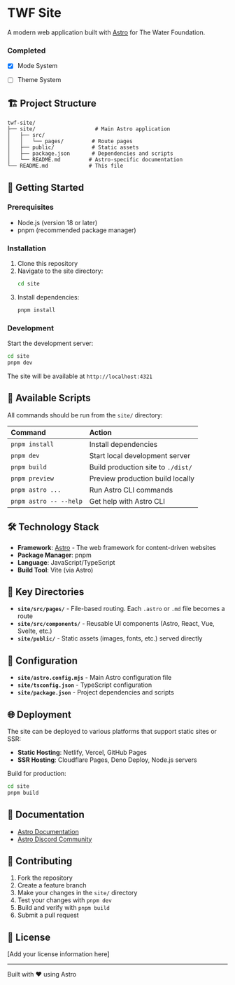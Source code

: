 # TWF Site

A modern web application built with [Astro](https://astro.build) for The Water Foundation.

### Completed
- [x] Mode System
- [ ] Theme System


## 🏗️ Project Structure

```
twf-site/
├── site/                   # Main Astro application
│   ├── src/
│   │   └── pages/         # Route pages
│   ├── public/            # Static assets
│   ├── package.json       # Dependencies and scripts
│   └── README.md         # Astro-specific documentation
└── README.md             # This file
```

## 🚀 Getting Started

### Prerequisites

- Node.js (version 18 or later)
- pnpm (recommended package manager)

### Installation

1. Clone this repository
2. Navigate to the site directory:
   ```bash
   cd site
   ```
3. Install dependencies:
   ```bash
   pnpm install
   ```

### Development

Start the development server:
```bash
cd site
pnpm dev
```

The site will be available at `http://localhost:4321`

## 📝 Available Scripts

All commands should be run from the `site/` directory:

| Command | Action |
| :-- | :-- |
| `pnpm install` | Install dependencies |
| `pnpm dev` | Start local development server |
| `pnpm build` | Build production site to `./dist/` |
| `pnpm preview` | Preview production build locally |
| `pnpm astro ...` | Run Astro CLI commands |
| `pnpm astro -- --help` | Get help with Astro CLI |

## 🛠️ Technology Stack

- **Framework**: [Astro](https://astro.build) - The web framework for content-driven websites
- **Package Manager**: pnpm
- **Language**: JavaScript/TypeScript
- **Build Tool**: Vite (via Astro)

## 📁 Key Directories

- **`site/src/pages/`** - File-based routing. Each `.astro` or `.md` file becomes a route
- **`site/src/components/`** - Reusable UI components (Astro, React, Vue, Svelte, etc.)
- **`site/public/`** - Static assets (images, fonts, etc.) served directly

## 🔧 Configuration

- **`site/astro.config.mjs`** - Main Astro configuration file
- **`site/tsconfig.json`** - TypeScript configuration
- **`site/package.json`** - Project dependencies and scripts

## 🌐 Deployment

The site can be deployed to various platforms that support static sites or SSR:

- **Static Hosting**: Netlify, Vercel, GitHub Pages
- **SSR Hosting**: Cloudflare Pages, Deno Deploy, Node.js servers

Build for production:
```bash
cd site
pnpm build
```

## 📖 Documentation

- [Astro Documentation](https://docs.astro.build)
- [Astro Discord Community](https://astro.build/chat)

## 🤝 Contributing

1. Fork the repository
2. Create a feature branch
3. Make your changes in the `site/` directory
4. Test your changes with `pnpm dev`
5. Build and verify with `pnpm build`
6. Submit a pull request

## 📄 License

[Add your license information here]

---

Built with ❤️ using Astro
